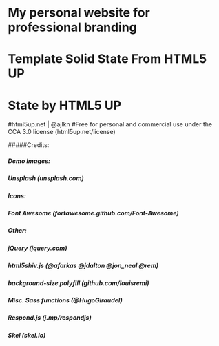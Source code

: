 # My personal website for professional branding
# Template Solid State From HTML5 UP



# State by HTML5 UP
#html5up.net | @ajlkn
#Free for personal and commercial use under the CCA 3.0 license (html5up.net/license)


#####Credits:

#####	Demo Images:
#####		Unsplash (unsplash.com)

#####	Icons:
#####		Font Awesome (fortawesome.github.com/Font-Awesome)

#####	Other:
#####		jQuery (jquery.com)
#####		html5shiv.js (@afarkas @jdalton @jon_neal @rem)
#####		background-size polyfill (github.com/louisremi)
#####		Misc. Sass functions (@HugoGiraudel)
#####		Respond.js (j.mp/respondjs)
#####		Skel (skel.io)
